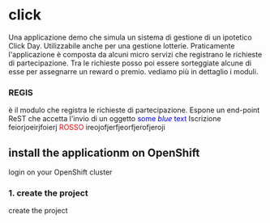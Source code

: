 # click
Una applicazione demo che simula un sistema di gestione di un ipotetico Click Day.
Utilizzabile anche per una gestione lotterie.
Praticamente l'applicazione è composta da alcuni micro servizi che registrano le richieste di partecipazione. Tra le richieste posso poi essere sorteggiate alcune di esse per assegnarre un reward o premio. vediamo più in dettaglio i moduli.

### REGIS
è il modulo che registra le richieste di partecipazione. Espone un end-point ReST che accetta l'invio di un oggetto <span style="color:blue">some *blue* text</span> Iscrizione feiorjoeirjfoierj <span style="color: red;">ROSSO</span> ireojofjerfjeorfjerofjeroji 

## install the applicationm on OpenShift

login on your OpenShift cluster

### 1. create the project

create the project

